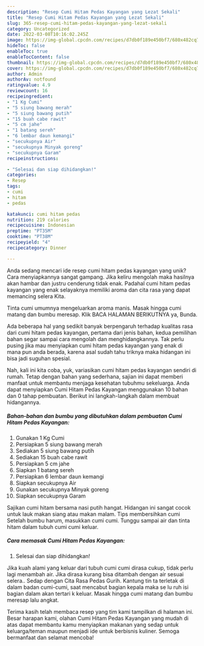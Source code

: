 ```yaml
---
description: "Resep Cumi Hitam Pedas Kayangan yang Lezat Sekali"
title: "Resep Cumi Hitam Pedas Kayangan yang Lezat Sekali"
slug: 365-resep-cumi-hitam-pedas-kayangan-yang-lezat-sekali
category: Uncategorized
date: 2022-03-08T10:16:02.245Z
image: https://img-global.cpcdn.com/recipes/d7db0f189e450bf7/680x482cq70/cumi-hitam-pedas-kayangan-foto-resep-utama.jpg
hideToc: false
enableToc: true
enableTocContent: false
thumbnail: https://img-global.cpcdn.com/recipes/d7db0f189e450bf7/680x482cq70/cumi-hitam-pedas-kayangan-foto-resep-utama.jpg
cover: https://img-global.cpcdn.com/recipes/d7db0f189e450bf7/680x482cq70/cumi-hitam-pedas-kayangan-foto-resep-utama.jpg
author: Admin
authorAv: notfound
ratingvalue: 4.9
reviewcount: 16
recipeingredient:
- "1 Kg Cumi"
- "5 siung bawang merah"
- "5 siung bawang putih"
- "15 buah cabe rawit"
- "5 cm jahe"
- "1 batang sereh"
- "6 lembar daun kemangi"
- "secukupnya Air"
- "secukupnya Minyak goreng"
- "secukupnya Garam"
recipeinstructions:

- "Selesai dan siap dihidangkan!"
categories:
- Resep
tags:
- cumi
- hitam
- pedas

katakunci: cumi hitam pedas 
nutrition: 219 calories
recipecuisine: Indonesian
preptime: "PT35M"
cooktime: "PT38M"
recipeyield: "4"
recipecategory: Dinner

---
```





Anda sedang mencari ide resep cumi hitam pedas kayangan yang unik? Cara menyiapkannya sangat gampang. Jika keliru mengolah maka hasilnya akan hambar dan justru cenderung tidak enak. Padahal cumi hitam pedas kayangan yang enak selayaknya memiliki aroma dan cita rasa yang dapat memancing selera Kita.





Tinta cumi umumnya mengeluarkan aroma manis. Masak hingga cumi matang dan bumbu meresap. Klik BACA HALAMAN BERIKUTNYA ya, Bunda.

Ada beberapa hal yang sedikit banyak berpengaruh terhadap kualitas rasa dari cumi hitam pedas kayangan, pertama dari jenis bahan, kedua pemilihan bahan segar sampai cara mengolah dan menghidangkannya. Tak perlu pusing jika mau menyiapkan cumi hitam pedas kayangan yang enak di mana pun anda berada, karena asal sudah tahu triknya maka hidangan ini bisa jadi suguhan spesial.






Nah, kali ini kita coba, yuk, variasikan cumi hitam pedas kayangan sendiri di rumah. Tetap dengan bahan yang sederhana, sajian ini dapat memberi manfaat untuk membantu menjaga kesehatan tubuhmu sekeluarga. Anda dapat menyiapkan Cumi Hitam Pedas Kayangan menggunakan 10 bahan dan 0 tahap pembuatan. Berikut ini langkah-langkah dalam membuat hidangannya.

<!--inarticleads1-->

##### Bahan-bahan dan bumbu yang dibutuhkan dalam pembuatan Cumi Hitam Pedas Kayangan:

1. Gunakan 1 Kg Cumi
1. Persiapkan 5 siung bawang merah
1. Sediakan 5 siung bawang putih
1. Sediakan 15 buah cabe rawit
1. Persiapkan 5 cm jahe
1. Siapkan 1 batang sereh
1. Persiapkan 6 lembar daun kemangi
1. Siapkan secukupnya Air
1. Gunakan secukupnya Minyak goreng
1. Siapkan secukupnya Garam


Sajikan cumi hitam bersama nasi putih hangat. Hidangan ini sangat cocok untuk lauk makan siang atau makan malam. Tips membersihkan cumi Setelah bumbu harum, masukkan cumi cumi. Tunggu sampai air dan tinta hitam dalam tubuh cumi cumi keluar. 

<!--inarticleads2-->

##### Cara memasak Cumi Hitam Pedas Kayangan:


1. Selesai dan siap dihidangkan!

Jika kuah alami yang keluar dari tubuh cumi cumi dirasa cukup, tidak perlu lagi menambah air. Jika dirasa kurang bisa ditambah dengan air sesuai selera.. Sedap dengan Cita Rasa Pedas Gurih. Kantung tin ta terletak di dalam badan cumi-cumi, saat mencabut bagian kepala maka se lu ruh isi bagian dalam akan tertari k keluar. Masak hingga cumi matang dan bumbu meresap lalu angkat. 

Terima kasih telah membaca resep yang tim kami tampilkan di halaman ini. Besar harapan kami, olahan Cumi Hitam Pedas Kayangan yang mudah di atas dapat membantu kamu menyiapkan makanan yang sedap untuk keluarga/teman maupun menjadi ide untuk berbisnis kuliner. Semoga bermanfaat dan selamat mencoba!
